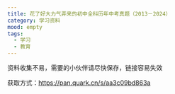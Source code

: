 ```yaml
---
title: 花了好大力气弄来的初中全科历年中考真题（2013－2024）
category: 学习资料
mood: empty
tags:
  - 学习
  - 教育
---
```


资料收集不易，需要的小伙伴请尽快保存，链接容易失效




获取方式：https://pan.quark.cn/s/aa3c09bd863a









